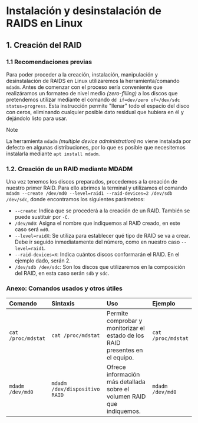 # Instalación y desinstalación de RAIDS en Linux
## 1. Creación del RAID
### 1.1 Recomendaciones previas

Para poder proceder a la creación, instalación, manipulación y desinstalación de RAIDS en Linux utilizaremos la herramienta/comando `mdadm`. Antes de comenzar con el proceso sería conveniente que realizáramos un formateo de nivel medio _(zero-filling)_ a los discos que pretendemos utilizar mediante el comando `dd if=dev/zero of=/dev/sdc status=progress`. Esta instrucción permite "llenar" todo el espacio del disco con ceros, eliminando cualquier posible dato residual que hubiera en él y dejándolo listo para usar.

>[!NOTE]
>La herramienta `mdadm` _(multiple device administration)_ no viene instalada por defecto en algunas distribuciones, por lo que es posible que necesitemos instalarla mediante `apt install mdadm`.

### 1.2. Creación de un RAID mediante MDADM

Una vez tenemos los discos preparados, procedemos a la creación de nuestro primer RAID. Para ello abrimos la terminal y utilizamos el comando `mdadm --create /dev/md0 --level=raid1 --raid-devices=2 /dev/sdb /dev/sdc`, donde encontramos los siguientes parámetros:

* `--create`: Indica que se procederá a la creación de un RAID. También se puede sustituir por `-C`.
* `/dev/md0`: Asigna el nombre que indiquemos al RAID creado, en este caso será `md0`.
* `--level=raidX`: Se utiliza para establecer qué tipo de RAID se va a crear. Debe ir seguido inmediatamente del número, como en nuestro caso `--level=raid1`.
* `--raid-devices=X`: Indica cuántos discos conformarán el RAID. En el ejemplo dado, serán 2.
* `/dev/sdb /dev/sdc`: Son los discos que utilizaremos en la composición del RAID, en esta caso serán `sdb` y `sdc`. 

### Anexo: Comandos usados y otros útiles

| Comando | Sintaxis | Uso | Ejemplo |
|:--------|:---------|:----|:--------|
|`cat /proc/mdstat` | `cat /proc/mdstat` | Permite comprobar y monitorizar el estado de los RAID presentes en el equipo. | `cat /proc/mdstat` |
| `mdadm /dev/md0` | `mdadm /dev/dispositivo RAID` | Ofrece información más detallada sobre el volumen RAID que indiquemos. | `mdadm /dev/md0` |
